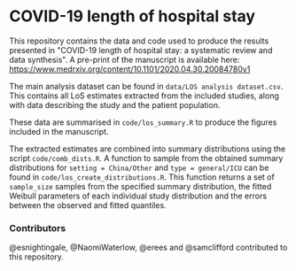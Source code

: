 # COVID-19 length of hospital stay
This repository contains the data and code used to produce the results presented in "COVID-19 length of hospital stay: a systematic review and data synthesis". 
A pre-print of the manuscript is available here: https://www.medrxiv.org/content/10.1101/2020.04.30.20084780v1

The main analysis dataset can be found in `data/LOS analysis dataset.csv`. This contains all LoS estimates extracted from the included studies, along with data describing the study and the patient population.

These data are summarised in `code/los_summary.R` to produce the figures included in the manuscript.

The extracted estimates are combined into summary distributions using the script `code/comb_dists.R`. A function to sample from the obtained summary distributions for `setting = China/Other` and `type = general/ICU` can be found in `code/los_create_distributions.R`. This function returns a set of `sample_size` samples from the specified summary distribution, the fitted Weibull parameters of each individual study distribution and the errors between the observed and fitted quantiles.

### Contributors
@esnightingale, @NaomiWaterlow, @erees and @samclifford contributed to this repository.

